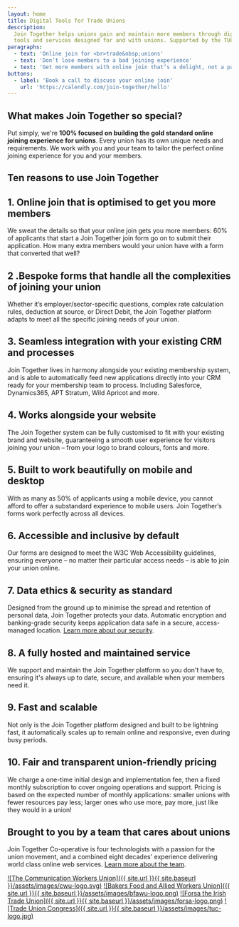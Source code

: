 ```yaml
---
layout: home
title: Digital Tools for Trade Unions
description:
  Join Together helps unions gain and maintain more members through digital
  tools and services designed for and with unions. Supported by the TUC.
paragraphs:
  - text: 'Online join for <br>trade&nbsp;unions'
  - text: 'Don’t lose members to a bad joining experience'
  - text: 'Get more members with online join that’s a delight, not a pain'
buttons:
  - label: 'Book a call to discuss your online join'
    url: 'https://calendly.com/join-together/hello'
---
```


## What makes Join Together so special?

Put simply, we're **100% focused on building the gold standard online joining experience for unions**. Every union has its own unique needs and requirements. We work with you and your team to tailor the perfect online joining experience for you and your members.

## Ten reasons to use Join Together

## 1. Online join that is optimised to get you more members

We sweat the details so that your online join gets you more members: 60% of applicants that start a Join Together join form go on to submit their application. How many extra members would your union have with a form that converted that well?

## 2 .Bespoke forms that handle all the complexities of joining your union

Whether it’s employer/sector-specific questions, complex rate calculation rules, deduction at source, or Direct Debit, the Join Together platform adapts to meet all the specific joining needs of your union.

## 3. Seamless integration with your existing CRM and processes

Join Together lives in harmony alongside your existing membership system, and is able to automatically feed new applications directly into your CRM ready for your membership team to process. Including Salesforce, Dynamics365, APT Stratum, Wild Apricot and more.

## 4. Works alongside your website

The Join Together system can be fully customised to fit with your existing brand and website, guaranteeing a smooth user experience for visitors joining your union – from your logo to brand colours, fonts and more.

## 5. Built to work beautifully on mobile and desktop

With as many as 50% of applicants using a mobile device, you cannot afford to offer a substandard experience to mobile users. Join Together’s forms work perfectly across all devices.

## 6. Accessible and inclusive by default

Our forms are designed to meet the W3C Web Accessibility guidelines, ensuring everyone – no matter their particular access needs – is able to join your union online.

## 7. Data ethics & security as standard

Designed from the ground up to minimise the spread and retention of personal data, Join Together protects your data. Automatic encryption and banking-grade security keeps application data safe in a secure, access-managed location. [Learn more about our security](/information-security).

## 8. A fully hosted and maintained service

We support and maintain the Join Together platform so you don't have to, ensuring it's always up to date, secure, and available when your members need it.

## 9. Fast and scalable

Not only is the Join Together platform designed and built to be lightning fast, it automatically scales up to remain online and responsive, even during busy periods.

## 10. Fair and transparent union-friendly pricing

We charge a one-time initial design and implementation fee, then a fixed monthly subscription to cover ongoing operations and support. Pricing is based on the expected number of monthly applications: smaller unions with fewer resources pay less; larger ones who use more, pay more, just like they would in a union!

## Brought to you by a team that cares about unions

Join Together Co-operative is four technologists with a passion for the union movement, and a combined eight decades' experience delivering world class online web services.
[Learn more about the team](/team).

[![The Communication Workers Union]({{ site.url }}{{ site.baseurl }}/assets/images/cwu-logo.svg)](https://join.cwu.org)
[![Bakers Food and Allied Workers Union]({{ site.url }}{{ site.baseurl }}/assets/images/bfawu-logo.png)](https://join.bfawu.org)
[![Forsa the Irish Trade Union]({{ site.url }}{{ site.baseurl }}/assets/images/forsa-logo.png)](https://www.forsa.ie)
[![Trade Union Congress]({{ site.url }}{{ site.baseurl }}/assets/images/tuc-logo.jpg)](https://www.tuc.org.uk)
